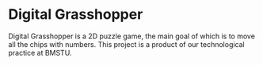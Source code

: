 # Digital Grasshopper
Digital Grasshopper is a 2D puzzle game, the main goal of which is to move all the chips with numbers. This project is a product of our technological practice at BMSTU.
